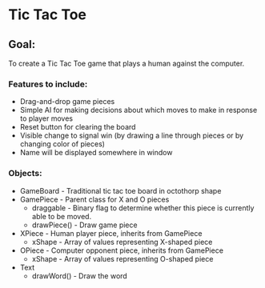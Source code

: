 # Tic Tac Toe

## Goal:
To create a Tic Tac Toe game that plays a human against the computer.

### Features to include:
* Drag-and-drop game pieces
* Simple AI for making decisions about which moves to make in response to player moves
* Reset button for clearing the board
* Visible change to signal win (by drawing a line through pieces or by changing color of pieces)
* Name will be displayed somewhere in window

### Objects:
* GameBoard - Traditional tic tac toe board in octothorp shape
* GamePiece - Parent class for X and O pieces
    * draggable - Binary flag to determine whether this piece is currently able to be moved.
    * drawPiece() - Draw game piece
* XPiece - Human player piece, inherits from GamePiece
	* xShape - Array of values representing X-shaped piece
* OPiece - Computer opponent piece, inherits from GamePiece
    * xShape - Array of values representing O-shaped piece
* Text
    * drawWord() - Draw the word

